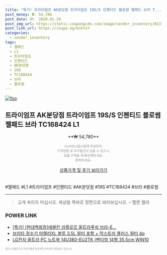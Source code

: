 ```yaml
--- 
title: "특가! 트라이엄프 AK분당점 트라이엄프 19S/S 인첸티드 블로썸 젤패드 브라 T..." 
post_money: ₩. 54,780 
post_date: dt. 2020.01.29 
post_img_url: https://static.coupangcdn.com/image/vendor_inventory/0137/7bb6c6c9f0657a46329e5c5b26b54f42ebc3d471bc2a9a36d63fd8f4d83c.jpg 
post_link_url: https://coupa.ng/bnFvsY 
categories: 
  - vendor_inventory 
tags: 
  - 젤패드 
  - L1 
  - 트라이엄프 
  - 인첸티드 
  - AK분당점 
  - 19S 
  - TC168424 
  - 브라 
  - 블로썸 
--- 
```

[![foo](https://static.coupangcdn.com/image/vendor_inventory/0137/7bb6c6c9f0657a46329e5c5b26b54f42ebc3d471bc2a9a36d63fd8f4d83c.jpg)](https://coupa.ng/bnFvsY) 

## 트라이엄프 AK분당점 트라이엄프 19S/S 인첸티드 블로썸 젤패드 브라 TC168424 L1 
<p style="text-align: center;">**₩ 54,780**</p> 
<p style="text-align: center;"><span style="color: #898c8f; font-family: Georgia,Times,serif; font-size: 0.75em;">2020년01월29일에 작성되어, <br>가격변동 및 추가할인이 있을 수 있으니,<br> 상품 가격을 꼭!확인해주세요.<br>행복하세요~</span> 
</p>	 
<div markdown="0" style="text-align: center;"><a href="https://coupa.ng/bnFvsY" class="btn btn--success">상품가격 및 후기 보러가기</a></div> 
<br><br> 
  #젤패드 #L1 #트라이엄프 #인첸티드 #AK분당점 #19S #TC168424 #브라 #블로썸 
<hr> 

> 고개 숙이지 마십시오. 세상을 똑바로 정면으로 바라보십시오. – 헬렌 켈러 


### POWER LINK

* <a href="https://blog.naver.com/sakai111/221790712470" target="_blank">[특가] [현대백화점]에블린 라플로르 울트라푸쉬 브라-E...</a>
* <a href="https://blog.naver.com/fasyy4321/221783326191" target="_blank">브리타 정수기 마렐라XL 블루 3.5L 필터 포함 + 막스트라 플러스 필터 4p</a>
* <a href="https://blog.naver.com/fasyy4321/221784037542" target="_blank">LG전자 울트라 PC 노트북 14U380-EU2TK (펜티엄 14형 35.5cm WIN10</a>

<span style="color: #898c8f; font-family: Georgia,Times,serif; font-size: 0.55em;">파트너스활동으로 작성자에게 일정액의 커미션이 제공될수 있습니다.</span> 
